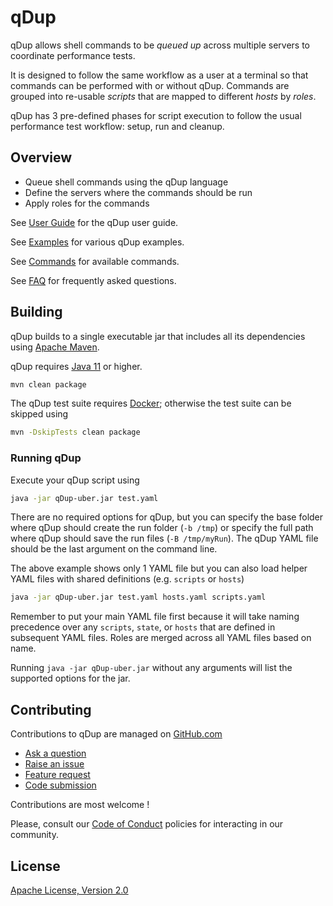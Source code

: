 # qDup 

qDup allows shell commands to be *queued up* across multiple servers to coordinate performance tests.

It is designed to follow the same workflow as a user at a terminal so that commands can be performed with or without qDup.
Commands are grouped into re-usable *scripts* that are mapped to different *hosts* by *roles*. 

qDup has 3 pre-defined phases for script execution to follow the usual performance test workflow: setup, run and cleanup.   

## Overview

* Queue shell commands using the qDup language
* Define the servers where the commands should be run
* Apply roles for the commands

See [User Guide](./docs/userguide.adoc) for the qDup user guide.

See [Examples](./docs/examples/) for various qDup examples.

See [Commands](./docs/reference/commands.adoc) for available commands.

See [FAQ](./docs/FAQ.md) for frequently asked questions.

## Building

qDup builds to a single executable jar that includes all its dependencies using [Apache Maven](http://maven.apache.org/).

qDup requires [Java 11](https://adoptopenjdk.net/) or higher.

```sh
mvn clean package
```

The qDup test suite requires [Docker](https://www.docker.com/); otherwise the test suite can be skipped using

```sh
mvn -DskipTests clean package
```

### Running qDup

Execute your qDup script using

```sh
java -jar qDup-uber.jar test.yaml
```

There are no required options for qDup, but you can specify the base folder where qDup should create the run folder
(`-b /tmp`) or specify the full path where qDup should save the run files (`-B /tmp/myRun`). The qDup YAML file
should be the last argument on the command line.

The above example shows only 1 YAML file but you can also load helper YAML files with
shared definitions (e.g. `scripts` or `hosts`)

```sh
java -jar qDup-uber.jar test.yaml hosts.yaml scripts.yaml
```

Remember to put your main YAML file first because it will take naming precedence
over any `scripts`, `state`, or `hosts` that are defined in subsequent YAML files.
Roles are merged across all YAML files based on name.

Running `java -jar qDup-uber.jar` without any arguments will list
the supported options for the jar. 

## Contributing

Contributions to qDup are managed on [GitHub.com](https://github.com/Hyperfoil/qDup/)

* [Ask a question](https://github.com/Hyperfoil/qDup/discussions)
* [Raise an issue](https://github.com/Hyperfoil/qDup/issues)
* [Feature request](https://github.com/Hyperfoil/qDup/issues)
* [Code submission](https://github.com/Hyperfoil/qDup/pulls)

Contributions are most welcome !

Please, consult our [Code of Conduct](./CODE_OF_CONDUCT.md) policies for interacting in our
community.

## License

[Apache License, Version 2.0](http://www.apache.org/licenses/LICENSE-2.0)
